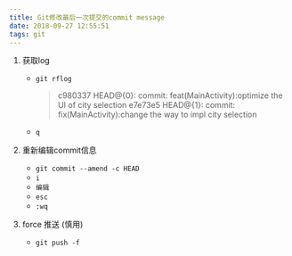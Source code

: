 ```yaml
---
title: Git修改最后一次提交的commit message
date: 2018-09-27 12:55:51
tags: git
---
```


1. 获取log

   - `git rflog`

     >c980337 HEAD@{0}: commit: feat(MainActivity):optimize the UI of city selection
     >e7e73e5 HEAD@{1}: commit: fix(MainActivity):change the way to impl city selection

   - `q`

2. 重新编辑commit信息

   - `git commit --amend -c HEAD`
   - `i`
   - `编辑`
   - `esc`
   - `:wq`

3. force 推送 (慎用)

   - `git push -f`




